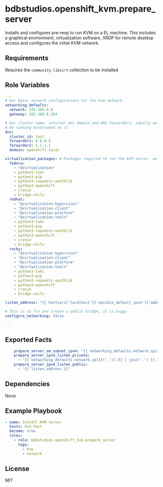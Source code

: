 bdbstudios.openshift_kvm.prepare_server
=========

Installs and configures pre-reqs to run KVM on a EL machine. This includes a graphical environment,
virtualization software, XRDP for remote desktop access and configures the initial KVM network.

Requirements
------------

Requires the `community.libvirt` collection to be installed

Role Variables
--------------

```yaml
---
# Our basic network configurations for the kvm network
networking_defaults:
  network: 192.168.0.0
  gateway: 192.168.0.254

# Our cluster name, internal dns domain and DNS forwarders, ideally we should use the host/kvm helper as forwarder one as we'll
# be running bind/named on it
dns:
  cluster_id: test
  forwarder1: 8.8.8.8
  forwarder2: 1.1.1.1
  domain: openshift.local

virtualization_packages: # Packages required to run the KVM server, we have Rocky and Debian declared here as they have been used for testing
  fedora:
    - "@virtualization"
    - python3-lxml
    - python3-pip
    - python3-requests-oauthlib
    - python3-openshift
    - cronie
    - bridge-utils
  redhat:
    - "@virtualization-hypervisor"
    - "@virtualization-client"
    - "@virtualization-platform"
    - "@virtualization-tools"
    - python3-lxml
    - python3-pip
    - python3-requests-oauthlib
    - python3-openshift
    - cronie
    - bridge-utils
  rocky:
    - "@virtualization-hypervisor"
    - "@virtualization-client"
    - "@virtualization-platform"
    - "@virtualization-tools"
    - python3-lxml
    - python3-pip
    - python3-requests-oauthlib
    - python3-openshift
    - cronie
    - bridge-utils

listen_address: "{{ hostvars['localhost']['ansible_default_ipv4']['address'] | default('') }}"

# This is to try and create a public bridge, it is buggy
configure_networking: false

...

```

Exported Facts
--------------

```yaml
    prepare_server_vm_subnet_ipv4: "{{ networking_defaults.network.split('.')[:3] | join('.') }}"
    prepare_server_ipv4_listen_private:
      - "{{ networking_defaults.network.split('.')[:3] | join('.') }}.1"
    prepare_server_ipv4_listen_public:
      - "{{ listen_address }}"
```
Dependencies
------------

None

Example Playbook
----------------

```yaml
- name: Install KVM server
  hosts: kvm_host
  become: true
  roles:
    - role: bdbstudios.openshift_kvm.prepare_server
      tags:
        - kvm
        - network

```
License
-------

MIT
